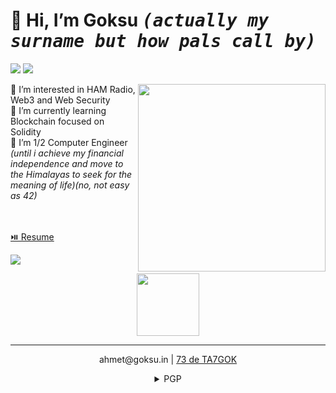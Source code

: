  <h1>👋 Hi, I’m <b>Goksu</b> <kbd><i>(actually my surname but how pals call by)</i></kbd></h1>
 <p><a href="https://www.linkedin.com/in/ahmetgoksu/" target="_blank"><img src="https://img.shields.io/badge/-LinkedIn-222222?style=flat-square&logo=Linkedin&logoColor=white&link=https://www.linkedin.com/in/ahmetgoksu/)](https://www.linkedin.com/in/ahmetgoksu/"></a>
  <a href="https://www.hackerrank.com/goeksu" target="_blank"><img src="https://img.shields.io/badge/-HackerRank-222222?style=flat-square&logo=HackerRank&logoColor=white&link=https://www.hackerrank.com/goeksu)](https://www.hackerrank.com/goeksu"></a></p>

<img src="https://a57.foxnews.com/static.foxbusiness.com/foxbusiness.com/content/uploads/2021/05/0/0/ezgif.com-gif-maker-2.gif" align="right" width="300"/> 

👀 I’m interested in HAM Radio, Web3 and Web Security <br>
🌱 I’m currently learning Blockchain focused on Solidity<br>
🎒 I’m 1/2 Computer Engineer <i>(until i achieve my financial independence and move to the Himalayas to seek for the meaning of life)(no, not easy as 42)</i>

<br><br>
<a href="https://goeksu.github.io">⏯️ Resume</a>
<br>
 
 <img  src="https://github-readme-stats.vercel.app/api/top-langs/?username=goeksu&hide=html,css,tex&title_color=eeeeee&text_color=ffffff&icon_color=61dafb&bg_color=20232a&langs_count=8&layout=compact&border_color=61dafb&hide_border=true" />
 <br>
 <p align="center"><img src="https://raw.githubusercontent.com/goeksu/mylovelysite/master/favicon.ico" align="center" width="100"/> </p>
 <hr>
<p align="center">
ahmet@goksu.in  |
 <a href="https://www.qrz.com/db/TA7GOK">
 73 de TA7GOK</a></p>
<details align="center">
<summary>PGP</summary>
```-----BEGIN PGP PUBLIC KEY BLOCK-----
   mDMEZCYK6xYJKwYBBAHaRw8BAQdACG4iVlutYXW8PmWJtCn0OhSl4niqiLUkzHfC
   OwL6EWa0LkFobWV0IEfDtmtzdSAoYWhtZXQuZ29rc3UuaW4pIDxhaG1ldEBnb2tz
   dS5pbj6IkwQTFgoAOxYhBG0ewylj3fl17H2rkHU4o5QEOFiDBQJkJgrrAhsDBQsJ
   CAcCAiICBhUKCQgLAgQWAgMBAh4HAheAAAoJEHU4o5QEOFiDWpwA/iM6vxIyZCtR
   QIqtLsrufSRXnz3DBRpmC0f1Ot8gDSQpAP9vtuIdKVAxGdRYhLvESbrgazSD/55D
   4fPIahqltH1/Brg4BGQmCusSCisGAQQBl1UBBQEBB0AAgGk/suY2h3L2p50wBS2q
   YRpEb5qMI+RMgZR1sbzkGwMBCAeIeAQYFgoAIBYhBG0ewylj3fl17H2rkHU4o5QE
   OFiDBQJkJgrrAhsMAAoJEHU4o5QEOFiDx+gBAKzRh2fqwtnf0C7AJiB2vPYKfd30
   iP3w1buKpiOeNzPUAP0ehLqICKAAUzShK2qoRenCnOGCcjHM3vE3U5KMd3I+Cg==
   =nKvD
   -----END PGP PUBLIC KEY BLOCK-----
```
</details>

<!---
hey my curious friend. U R AWESOME. 
--->
